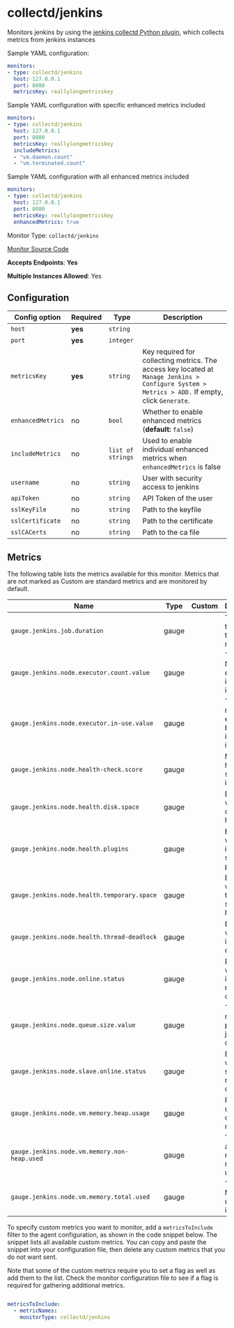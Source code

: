 <!--- GENERATED BY gomplate from scripts/docs/monitor-page.md.tmpl --->

# collectd/jenkins

Monitors jenkins by using the
[jenkins collectd Python
plugin](https://github.com/signalfx/collectd-jenkins), which collects
metrics from jenkins instances

Sample YAML configuration:

```yaml
monitors:
- type: collectd/jenkins
  host: 127.0.0.1
  port: 8080
  metricsKey: reallylongmetricskey
```

Sample YAML configuration with specific enhanced metrics included

```yaml
monitors:
- type: collectd/jenkins
  host: 127.0.0.1
  port: 8080
  metricsKey: reallylongmetricskey
  includeMetrics:
  - "vm.daemon.count"
  - "vm.terminated.count"
```

Sample YAML configuration with all enhanced metrics included

```yaml
monitors:
- type: collectd/jenkins
  host: 127.0.0.1
  port: 8080
  metricsKey: reallylongmetricskey
  enhancedMetrics: true
```


Monitor Type: `collectd/jenkins`

[Monitor Source Code](https://github.com/signalfx/signalfx-agent/tree/master/internal/monitors/collectd/jenkins)

**Accepts Endpoints**: **Yes**

**Multiple Instances Allowed**: Yes

## Configuration

| Config option | Required | Type | Description |
| --- | --- | --- | --- |
| `host` | **yes** | `string` |  |
| `port` | **yes** | `integer` |  |
| `metricsKey` | **yes** | `string` | Key required for collecting metrics.  The access key located at `Manage Jenkins > Configure System > Metrics > ADD.` If empty, click `Generate`. |
| `enhancedMetrics` | no | `bool` | Whether to enable enhanced metrics (**default:** `false`) |
| `includeMetrics` | no | `list of strings` | Used to enable individual enhanced metrics when `enhancedMetrics` is false |
| `username` | no | `string` | User with security access to jenkins |
| `apiToken` | no | `string` | API Token of the user |
| `sslKeyFile` | no | `string` | Path to the keyfile |
| `sslCertificate` | no | `string` | Path to the certificate |
| `sslCACerts` | no | `string` | Path to the ca file |




## Metrics

The following table lists the metrics available for this monitor. Metrics that are not marked as Custom are standard metrics and are monitored by default.

| Name | Type | Custom | Description |
| ---  | ---  | ---    | ---         |
| `gauge.jenkins.job.duration` | gauge |  | Time taken to complete the job in ms. |
| `gauge.jenkins.node.executor.count.value` | gauge |  | Total Number of executors in an instance |
| `gauge.jenkins.node.executor.in-use.value` | gauge |  | Total number of executors being used in an instance |
| `gauge.jenkins.node.health-check.score` | gauge |  | Mean health score of an instance |
| `gauge.jenkins.node.health.disk.space` | gauge |  | Binary value of disk space health |
| `gauge.jenkins.node.health.plugins` | gauge |  | Boolean value indicating state of plugins |
| `gauge.jenkins.node.health.temporary.space` | gauge |  | Binary value of temporary space health |
| `gauge.jenkins.node.health.thread-deadlock` | gauge |  | Boolean value indicating a deadlock |
| `gauge.jenkins.node.online.status` | gauge |  | Boolean value of instance is reachable or not |
| `gauge.jenkins.node.queue.size.value` | gauge |  | Total number pending jobs in queue |
| `gauge.jenkins.node.slave.online.status` | gauge |  | Boolean value for slave is reachable or not |
| `gauge.jenkins.node.vm.memory.heap.usage` | gauge |  | Percent utilization of the heap memory |
| `gauge.jenkins.node.vm.memory.non-heap.used` | gauge |  | Total amount of non-heap memory used |
| `gauge.jenkins.node.vm.memory.total.used` | gauge |  | Total Memory used by instance |


To specify custom metrics you want to monitor, add a `metricsToInclude` filter
to the agent configuration, as shown in the code snippet below. The snippet
lists all available custom metrics. You can copy and paste the snippet into
your configuration file, then delete any custom metrics that you do not want
sent.

Note that some of the custom metrics require you to set a flag as well as add
them to the list. Check the monitor configuration file to see if a flag is
required for gathering additional metrics.

```yaml

metricsToInclude:
  - metricNames:
    monitorType: collectd/jenkins
```





